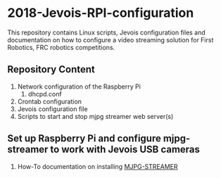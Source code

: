 # 2018-Jevois-RPI-configuration
This repository contains Linux scripts, Jevois configuration files and documentation on how to configure a video streaming solution for First Robotics, FRC robotics competitions.

## Repository Content
1. Network configuration of the Raspberry Pi
    1. dhcpd.conf
1. Crontab configuration 
1. Jevois configuration file
1. Scripts to start and stop mjpg streamer web server(s)

## Set up Raspberry Pi and configure mjpg-streamer to work with Jevois USB cameras
1. How-To documentation on installing [MJPG-STREAMER](https://www.collaborizm.com/thread/SyFenrp6l)
